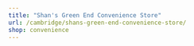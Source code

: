 ```yaml
---
title: "Shan's Green End Convenience Store"
url: /cambridge/shans-green-end-convenience-store/
shop: convenience
---
```

